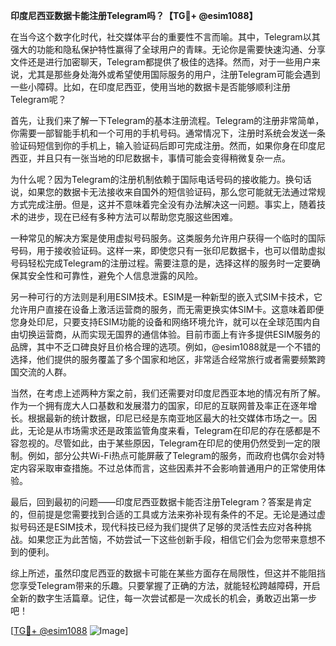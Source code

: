 **印度尼西亚数据卡能注册Telegram吗？【TG💪+ @esim1088】**

在当今这个数字化时代，社交媒体平台的重要性不言而喻。其中，Telegram以其强大的功能和隐私保护特性赢得了全球用户的青睐。无论你是需要快速沟通、分享文件还是进行加密聊天，Telegram都提供了极佳的选择。然而，对于一些用户来说，尤其是那些身处海外或希望使用国际服务的用户，注册Telegram可能会遇到一些小障碍。比如，在印度尼西亚，使用当地的数据卡是否能够顺利注册Telegram呢？

首先，让我们来了解一下Telegram的基本注册流程。Telegram的注册非常简单，你需要一部智能手机和一个可用的手机号码。通常情况下，注册时系统会发送一条验证码短信到你的手机上，输入验证码后即可完成注册。然而，如果你身在印度尼西亚，并且只有一张当地的印尼数据卡，事情可能会变得稍微复杂一点。

为什么呢？因为Telegram的注册机制依赖于国际电话号码的接收能力。换句话说，如果您的数据卡无法接收来自国外的短信验证码，那么您可能就无法通过常规方式完成注册。但是，这并不意味着完全没有办法解决这一问题。事实上，随着技术的进步，现在已经有多种方法可以帮助您克服这些困难。

一种常见的解决方案是使用虚拟号码服务。这类服务允许用户获得一个临时的国际号码，用于接收验证码。这样一来，即使您只有一张印尼数据卡，也可以借助虚拟号码轻松完成Telegram的注册过程。需要注意的是，选择这样的服务时一定要确保其安全性和可靠性，避免个人信息泄露的风险。

另一种可行的方法则是利用ESIM技术。ESIM是一种新型的嵌入式SIM卡技术，它允许用户直接在设备上激活运营商的服务，而无需更换实体SIM卡。这意味着即便您身处印尼，只要支持ESIM功能的设备和网络环境允许，就可以在全球范围内自由切换运营商，从而实现无国界的通信体验。目前市面上有许多提供ESIM服务的品牌，其中不乏口碑良好且价格合理的选项。例如，@esim1088就是一个不错的选择，他们提供的服务覆盖了多个国家和地区，非常适合经常旅行或者需要频繁跨国交流的人群。

当然，在考虑上述两种方案之前，我们还需要对印度尼西亚本地的情况有所了解。作为一个拥有庞大人口基数和发展潜力的国家，印尼的互联网普及率正在逐年增长。根据最新的统计数据，印尼已经是东南亚地区最大的社交媒体市场之一。因此，无论是从市场需求还是政策监管角度来看，Telegram在印尼的存在感都是不容忽视的。尽管如此，由于某些原因，Telegram在印尼的使用仍然受到一定的限制。例如，部分公共Wi-Fi热点可能屏蔽了Telegram的服务，而政府也偶尔会对特定内容采取审查措施。不过总体而言，这些因素并不会影响普通用户的正常使用体验。

最后，回到最初的问题——印度尼西亚数据卡能否注册Telegram？答案是肯定的，但前提是您需要找到合适的工具或方法来弥补现有条件的不足。无论是通过虚拟号码还是ESIM技术，现代科技已经为我们提供了足够的灵活性去应对各种挑战。如果您正为此苦恼，不妨尝试一下这些创新手段，相信它们会为您带来意想不到的便利。

综上所述，虽然印度尼西亚的数据卡可能在某些方面存在局限性，但这并不能阻挡您享受Telegram带来的乐趣。只要掌握了正确的方法，就能轻松跨越障碍，开启全新的数字生活篇章。记住，每一次尝试都是一次成长的机会，勇敢迈出第一步吧！

[[TG💪+ @esim1088](https://t.me/s/esim1088) ![Image](https://i.postimg.cc/4NQfJmqS/Snipaste-2025-05-13-00-14-12.png)]